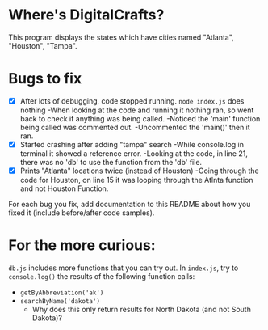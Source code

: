 # Where's DigitalCrafts?

This program displays the states which have cities named "Atlanta", "Houston", "Tampa".

# Bugs to fix

- [x] After lots of debugging, code stopped running. `node index.js` does nothing
    -When looking at the code and running it nothing ran, so went back to check if anything was being called.
    -Noticed the 'main' function being called was commented out.
    -Uncommented the 'main()' then it ran.
- [x] Started crashing after adding "tampa" search
    -While console.log in terminal it showed a reference error.
    -Looking at the code, in line 21, there was no 'db' to use the function from the 'db' file.  
- [x] Prints "Atlanta" locations twice (instead of Houston)
    -Going through the code for Houston, on line 15 it was looping through the Atlnta function and not Houston Function.

For each bug you fix, add documentation to this README about how you fixed it (include before/after code samples).

# For the more curious:

`db.js` includes more functions that you can try out. In `index.js`, try to `console.log()` the results of the following function calls:

- `getByAbbreviation('ak')`
- `searchByName('dakota')`
  - Why does this only return results for North Dakota (and not South Dakota)?
